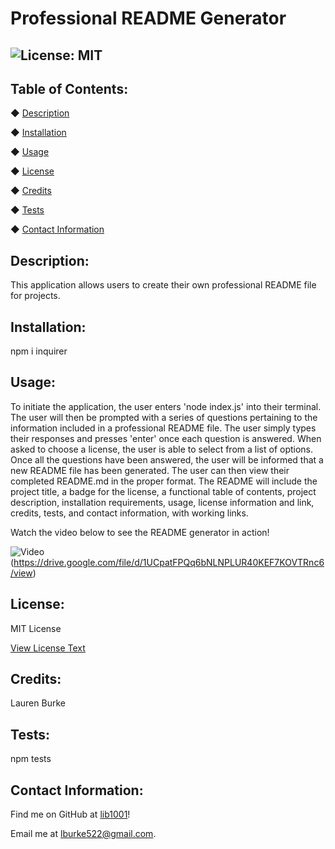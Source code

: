 
# Professional README Generator

## ![License: MIT](https://img.shields.io/badge/License-MIT-yellow.svg)

## Table of Contents:
◆ [Description](#description)

◆ [Installation](#installation)

◆ [Usage](#usage)

◆ [License](#license)

◆ [Credits](#credits)

◆ [Tests](#tests)

◆ [Contact Information](#contact-information)

## Description:

This application allows users to create their own professional README file for projects.

## Installation:

npm i inquirer

## Usage:

To initiate the application, the user enters 'node index.js' into their terminal. The user will then be prompted with a series of questions pertaining to the information included in a professional README file. The user simply types their responses and presses 'enter' once each question is answered. When asked to choose a license, the user is able to select from a list of options. Once all the questions have been answered, the user will be informed that a new README file has been generated. The user can then view their completed README.md in the proper format. The README will include the project title, a badge for the license, a functional table of contents, project description, installation requirements, usage, license information and link, credits, tests, and contact information, with working links.

Watch the video below to see the README generator in action!

![Video](https://i9.ytimg.com/vi_webp/Z_ZZShukR1Q/mq2.webp?sqp=CKyG6pgG&rs=AOn4CLA859n4YcGoGP-hntHe9XmeuNzFjw)(https://drive.google.com/file/d/1UCpatFPQq6bNLNPLUR40KEF7KOVTRnc6/view)

## License:

MIT License

[View License Text](https://opensource.org/licenses/MIT)


## Credits:

Lauren Burke

## Tests:

npm tests

## Contact Information:

Find me on GitHub at [lib1001](https://github.com/lib1001)!

Email me at [lburke522@gmail.com](mailTo:lburke522@gmail.com).
 
